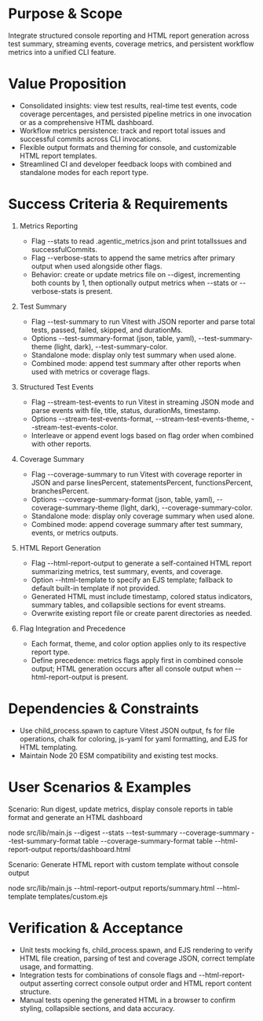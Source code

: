 # Purpose & Scope

Integrate structured console reporting and HTML report generation across test summary, streaming events, coverage metrics, and persistent workflow metrics into a unified CLI feature.

# Value Proposition

- Consolidated insights: view test results, real-time test events, code coverage percentages, and persisted pipeline metrics in one invocation or as a comprehensive HTML dashboard.
- Workflow metrics persistence: track and report total issues and successful commits across CLI invocations.
- Flexible output formats and theming for console, and customizable HTML report templates.
- Streamlined CI and developer feedback loops with combined and standalone modes for each report type.

# Success Criteria & Requirements

1. Metrics Reporting
   - Flag --stats to read .agentic_metrics.json and print totalIssues and successfulCommits.
   - Flag --verbose-stats to append the same metrics after primary output when used alongside other flags.
   - Behavior: create or update metrics file on --digest, incrementing both counts by 1, then optionally output metrics when --stats or --verbose-stats is present.

2. Test Summary
   - Flag --test-summary to run Vitest with JSON reporter and parse total tests, passed, failed, skipped, and durationMs.
   - Options --test-summary-format (json, table, yaml), --test-summary-theme (light, dark), --test-summary-color.
   - Standalone mode: display only test summary when used alone.
   - Combined mode: append test summary after other reports when used with metrics or coverage flags.

3. Structured Test Events
   - Flag --stream-test-events to run Vitest in streaming JSON mode and parse events with file, title, status, durationMs, timestamp.
   - Options --stream-test-events-format, --stream-test-events-theme, --stream-test-events-color.
   - Interleave or append event logs based on flag order when combined with other reports.

4. Coverage Summary
   - Flag --coverage-summary to run Vitest with coverage reporter in JSON and parse linesPercent, statementsPercent, functionsPercent, branchesPercent.
   - Options --coverage-summary-format (json, table, yaml), --coverage-summary-theme (light, dark), --coverage-summary-color.
   - Standalone mode: display only coverage summary when used alone.
   - Combined mode: append coverage summary after test summary, events, or metrics outputs.

5. HTML Report Generation
   - Flag --html-report-output <filepath> to generate a self-contained HTML report summarizing metrics, test summary, events, and coverage.
   - Option --html-template <templatePath> to specify an EJS template; fallback to default built-in template if not provided.
   - Generated HTML must include timestamp, colored status indicators, summary tables, and collapsible sections for event streams.
   - Overwrite existing report file or create parent directories as needed.

6. Flag Integration and Precedence
   - Each format, theme, and color option applies only to its respective report type.
   - Define precedence: metrics flags apply first in combined console output; HTML generation occurs after all console output when --html-report-output is present.

# Dependencies & Constraints

- Use child_process.spawn to capture Vitest JSON output, fs for file operations, chalk for coloring, js-yaml for yaml formatting, and EJS for HTML templating.
- Maintain Node 20 ESM compatibility and existing test mocks.

# User Scenarios & Examples

Scenario: Run digest, update metrics, display console reports in table format and generate an HTML dashboard

  node src/lib/main.js --digest --stats --test-summary --coverage-summary --test-summary-format table --coverage-summary-format table --html-report-output reports/dashboard.html

Scenario: Generate HTML report with custom template without console output

  node src/lib/main.js --html-report-output reports/summary.html --html-template templates/custom.ejs

# Verification & Acceptance

- Unit tests mocking fs, child_process.spawn, and EJS rendering to verify HTML file creation, parsing of test and coverage JSON, correct template usage, and formatting.
- Integration tests for combinations of console flags and --html-report-output asserting correct console output order and HTML report content structure.
- Manual tests opening the generated HTML in a browser to confirm styling, collapsible sections, and data accuracy.